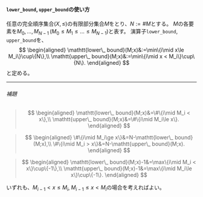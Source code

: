 #### $\mathtt{lower\_ bound},\,\mathtt{upper\_ bound}$の使い方

任意の完全順序集合$(X,\le)$の有限部分集合$M$をとり、$N:=\# M$とする。
$M$の各要素を$M_0,\dots,M_{N-1}\,(M_0\le M_1\le\dots\le M_{N-1})$と表す。
演算子$\mathtt{lower\_ bound},\,\mathtt{upper\_ bound}$を、
$$
\begin{aligned}
\mathtt{lower\_ bound}(M;x)&:=\min\{i\mid x\le M_i\}\cup\{N\},\\
\mathtt{upper\_ bound}(M;x)&:=\min\{i\mid x <  M_i\}\cup\{N\}.
\end{aligned}
$$と定める。

----------
###### 補題
> $$
> \begin{aligned}
> \mathtt{lower\_ bound}(M;x)&=\#\{i\mid M_i <  x\},\\
> \mathtt{upper\_ bound}(M;x)&=\#\{i\mid M_i\le x\}.
> \end{aligned}
> $$

> $$
> \begin{aligned}
> \#\{i\mid M_i\ge x\}&=N-\mathtt{lower\_ bound}(M;x),\\
> \#\{i\mid M_i >  x\}&=N-\mathtt{upper\_ bound}(M;x).
> \end{aligned}
> $$

> $$
> \begin{aligned}
> \mathtt{lower\_ bound}(M;x)-1&=\max\{i\mid M_i <  x\}\cup\{-1\},\\
> \mathtt{upper\_ bound}(M;x)-1&=\max\{i\mid M_i\le x\}\cup\{-1\}.
> \end{aligned}
> $$

いずれも、$M_{i-1}<x\le M_i,\; M_{i-1}\le x<M_i$の場合を考えればよい。
